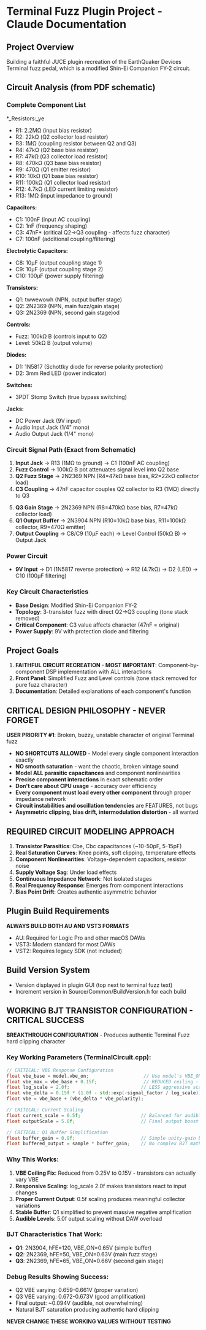 # Terminal Fuzz Plugin Project - Claude Documentation

## Project Overview

Building a faithful JUCE plugin recreation of the EarthQuaker Devices Terminal fuzz pedal, which is a modified Shin-Ei Companion FY-2 circuit.

## Circuit Analysis (from PDF schematic)

### Complete Component List

\*\_Resistors:\_ye

- R1: 2.2MΩ (input bias resistor)
- R2: 22kΩ (Q2 collector load resistor)
- R3: 1MΩ (coupling resistor between Q2 and Q3)
- R4: 47kΩ (Q2 base bias resistor)
  <!-- TONE STACK REMOVED - R5: 10kΩ (voice control network resistor) -->
  <!-- TONE STACK REMOVED - R6: 15kΩ (voice control network resistor) -->
- R7: 47kΩ (Q3 collector load resistor)
- R8: 470kΩ (Q3 base bias resistor)
- R9: 470Ω (Q1 emitter resistor)
- R10: 10kΩ (Q1 base bias resistor)
- R11: 100kΩ (Q1 collector load resistor)
- R12: 4.7kΩ (LED current limiting resistor)
- R13: 1MΩ (input impedance to ground)

**Capacitors:**

- C1: 100nF (input AC coupling)
- C2: 1nF (frequency shaping)
- C3: 47nF\* (critical Q2→Q3 coupling - affects fuzz character)
  <!-- TONE STACK REMOVED - C4: 2.2nF (tone stack frequency shaping) -->
  <!-- TONE STACK REMOVED - C5: 3.3nF (treble control network) -->
  <!-- TONE STACK REMOVED - C6: 1nF (voice control network) -->
- C7: 100nF (additional coupling/filtering)

**Electrolytic Capacitors:**

- C8: 10μF (output coupling stage 1)
- C9: 10μF (output coupling stage 2)
- C10: 100μF (power supply filtering)

**Transistors:**

- Q1: twwewowh (NPN, output buffer stage)
- Q2: 2N2369 (NPN, main fuzz/gain stage)
- Q3: 2N2369 (NPN, second gain stage)od

**Controls:**

- Fuzz: 100kΩ B (controls input to Q2)
  <!-- TONE STACK REMOVED - Voice: 10kΩ B (midrange control) -->
  <!-- TONE STACK REMOVED - Treble: 50kΩ B (high frequency control) -->
- Level: 50kΩ B (output volume)

**Diodes:**

- D1: 1N5817 (Schottky diode for reverse polarity protection)
- D2: 3mm Red LED (power indicator)

**Switches:**

- 3PDT Stomp Switch (true bypass switching)

**Jacks:**

- DC Power Jack (9V input)
- Audio Input Jack (1/4" mono)
- Audio Output Jack (1/4" mono)

### Circuit Signal Path (Exact from Schematic)

1. **Input Jack** → R13 (1MΩ to ground) → C1 (100nF AC coupling)
2. **Fuzz Control** → 100kΩ B pot attenuates signal level into Q2 base
3. **Q2 Fuzz Stage** → 2N2369 NPN (R4=47kΩ base bias, R2=22kΩ collector load)
4. **C3 Coupling** → 47nF capacitor couples Q2 collector to R3 (1MΩ) directly to Q3
<!-- TONE STACK REMOVED - 5. **Tone Stack** → Voice (R5/R6/C6) + Treble (C5) active controls -->
5. **Q3 Gain Stage** → 2N2369 NPN (R8=470kΩ base bias, R7=47kΩ collector load)
6. **Q1 Output Buffer** → 2N3904 NPN (R10=10kΩ base bias, R11=100kΩ collector, R9=470Ω emitter)
7. **Output Coupling** → C8/C9 (10μF each) → Level Control (50kΩ B) → Output Jack

### Power Circuit

- **9V Input** → D1 (1N5817 reverse protection) → R12 (4.7kΩ) → D2 (LED) → C10 (100μF filtering)

### Key Circuit Characteristics

- **Base Design**: Modified Shin-Ei Companion FY-2
- **Topology**: 3-transistor fuzz with direct Q2→Q3 coupling (tone stack removed)
- **Critical Component**: C3 value affects character (47nF = original)
- **Power Supply**: 9V with protection diode and filtering

## Project Goals

1. **FAITHFUL CIRCUIT RECREATION - MOST IMPORTANT**: Component-by-component DSP implementation with ALL interactions
2. **Front Panel**: Simplified Fuzz and Level controls (tone stack removed for pure fuzz character)
3. **Documentation**: Detailed explanations of each component's function

## CRITICAL DESIGN PHILOSOPHY - NEVER FORGET

**USER PRIORITY #1**: Broken, buzzy, unstable character of original Terminal fuzz

- **NO SHORTCUTS ALLOWED** - Model every single component interaction exactly
- **NO smooth saturation** - want the chaotic, broken vintage sound
- **Model ALL parasitic capacitances** and component nonlinearities
- **Precise component interactions** in exact schematic order
- **Don't care about CPU usage** - accuracy over efficiency
- **Every component must load every other component** through proper impedance network
- **Circuit instabilities and oscillation tendencies** are FEATURES, not bugs
- **Asymmetric clipping, bias drift, intermodulation distortion** - all wanted

## REQUIRED CIRCUIT MODELING APPROACH

1. **Transistor Parasitics**: Cbe, Cbc capacitances (~10-50pF, 5-15pF)
2. **Real Saturation Curves**: Knee points, soft clipping, temperature effects
3. **Component Nonlinearities**: Voltage-dependent capacitors, resistor noise
4. **Supply Voltage Sag**: Under load effects
5. **Continuous Impedance Network**: Not isolated stages
6. **Real Frequency Response**: Emerges from component interactions
7. **Bias Point Drift**: Creates authentic asymmetric behavior

## Plugin Build Requirements

**ALWAYS BUILD BOTH AU AND VST3 FORMATS**

- AU: Required for Logic Pro and other macOS DAWs
- VST3: Modern standard for most DAWs
- VST2: Requires legacy SDK (not included)

## Build Version System

- Version displayed in plugin GUI (top next to terminal fuzz text)
- Increment version in Source/Common/BuildVersion.h for each build

## WORKING BJT TRANSISTOR CONFIGURATION - CRITICAL SUCCESS

**BREAKTHROUGH CONFIGURATION** - Produces authentic Terminal Fuzz hard clipping character

### Key Working Parameters (TerminalCircuit.cpp):

```cpp
// CRITICAL: VBE Response Configuration
float vbe_base = model.vbe_on;                    // Use model's VBE_ON (0.63-0.66V)
float vbe_max = vbe_base + 0.15f;                 // REDUCED ceiling - allows variation
float log_scale = 2.0f;                          // LESS aggressive scaling - more responsive
float vbe_delta = 0.15f * (1.0f - std::exp(-signal_factor / log_scale));
float vbe = vbe_base + (vbe_delta * vbe_polarity);

// CRITICAL: Current Scaling
float current_scale = 0.5f;                      // Balanced for audible distortion
float outputScale = 5.0f;                        // Final output boost for DAW levels

// CRITICAL: Q1 Buffer Simplification
float buffer_gain = 0.9f;                        // Simple unity-gain buffer
float buffered_output = sample * buffer_gain;    // No complex BJT math
```

### Why This Works:

1. **VBE Ceiling Fix**: Reduced from 0.25V to 0.15V - transistors can actually vary VBE
2. **Responsive Scaling**: log_scale 2.0f makes transistors react to input changes
3. **Proper Current Output**: 0.5f scaling produces meaningful collector variations
4. **Stable Buffer**: Q1 simplified to prevent massive negative amplification
5. **Audible Levels**: 5.0f output scaling without DAW overload

### BJT Characteristics That Work:

- **Q1**: 2N3904, hFE=120, VBE_ON=0.65V (simple buffer)
- **Q2**: 2N2369, hFE=50, VBE_ON=0.63V (main fuzz stage)
- **Q3**: 2N2369, hFE=65, VBE_ON=0.66V (second gain stage)

### Debug Results Showing Success:

- Q2 VBE varying: 0.659-0.661V (proper variation)
- Q3 VBE varying: 0.672-0.673V (good amplification)
- Final output: ~0.094V (audible, not overwhelming)
- Natural BJT saturation producing authentic hard clipping

**NEVER CHANGE THESE WORKING VALUES WITHOUT TESTING**
